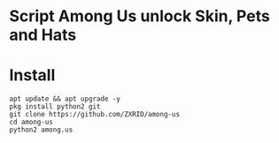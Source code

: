 
# Script Among Us unlock Skin, Pets and Hats

# Install

```
apt update && apt upgrade -y
pkg install python2 git
git clone https://github.com/ZXRID/among-us
cd among-us
python2 among.us
```
